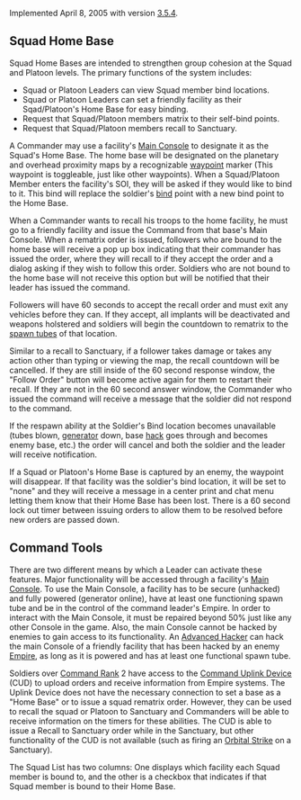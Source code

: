 Implemented April 8, 2005 with version [3.5.4](../patches/3.5.4.md).

## Squad Home Base

Squad Home Bases are intended to strengthen group cohesion at the Squad and
Platoon levels. The primary functions of the system includes:

- Squad or Platoon Leaders can view Squad member bind locations.
- Squad or Platoon Leaders can set a friendly facility as their Sqad/Platoon's
  Home Base for easy binding.
- Request that Squad/Platoon members matrix to their self-bind points.
- Request that Squad/Platoon members recall to Sanctuary.

A Commander may use a facility's [Main Console](../items/Main_Terminal.md) to
designate it as the Squad's Home Base. The home base will be designated on the
planetary and overhead proximity maps by a recognizable [waypoint](Waypoint.md)
marker (This waypoint is toggleable, just like other waypoints). When a
Squad/Platoon Member enters the facility's SOI, they will be asked if they would
like to bind to it. This bind will replace the soldier's [bind](Matrix.md) point
with a new bind point to the Home Base.

When a Commander wants to recall his troops to the home facility, he must go to
a friendly facility and issue the Command from that base's Main Console. When a
rematrix order is issued, followers who are bound to the home base will receive
a pop up box indicating that their commander has issued the order, where they
will recall to if they accept the order and a dialog asking if they wish to
follow this order. Soldiers who are not bound to the home base will not receive
this option but will be notified that their leader has issued the command.

Followers will have 60 seconds to accept the recall order and must exit any
vehicles before they can. If they accept, all implants will be deactivated and
weapons holstered and soldiers will begin the countdown to rematrix to the
[spawn tubes](../items/Respawn_Tube.md) of that location.

Similar to a recall to Sanctuary, if a follower takes damage or takes any action
other than typing or viewing the map, the recall countdown will be cancelled. If
they are still inside of the 60 second response window, the "Follow Order"
button will become active again for them to restart their recall. If they are
not in the 60 second answer window, the Commander who issued the command will
receive a message that the soldier did not respond to the command.

If the respawn ability at the Soldier's Bind location becomes unavailable (tubes
blown, [generator](../items/Generator.md) down, base [hack](Hack.md) goes
through and becomes enemy base, etc.) the order will cancel and both the soldier
and the leader will receive notification.

If a Squad or Platoon's Home Base is captured by an enemy, the waypoint will
disappear. If that facility was the soldier's bind location, it will be set to
"none" and they will receive a message in a center print and chat menu letting
them know that their Home Base has been lost. There is a 60 second lock out
timer between issuing orders to allow them to be resolved before new orders are
passed down.

## Command Tools

There are two different means by which a Leader can activate these features.
Major functionality will be accessed through a facility's
[Main Console](../items/Main_Terminal.md). To use the Main Console, a facility
has to be secure (unhacked) and fully powered (generator online), have at least
one functioning spawn tube and be in the control of the command leader's Empire.
In order to interact with the Main Console, it must be repaired beyond 50% just
like any other Console in the game. Also, the main Console cannot be hacked by
enemies to gain access to its functionality. An
[Advanced Hacker](../certifications/Advanced_Hacking.md) can hack the main
Console of a friendly facility that has been hacked by an enemy
[Empire](Empire.md), as long as it is powered and has at least one functional
spawn tube.

Soldiers over [Command Rank](Command_Rank.md) 2 have access to the
[Command Uplink Device](../weapons/Command_Uplink_Device.md) (CUD) to upload
orders and receive information from Empire systems. The Uplink Device does not
have the necessary connection to set a base as a "Home Base" or to issue a squad
rematrix order. However, they can be used to recall the squad or Platoon to
Sanctuary and Commanders will be able to receive information on the timers for
these abilities. The CUD is able to issue a Recall to Sanctuary order while in
the Sanctuary, but other functionality of the CUD is not available (such as
firing an [Orbital Strike](Orbital_Strike.md) on a Sanctuary).

The Squad List has two columns: One displays which facility each Squad member is
bound to, and the other is a checkbox that indicates if that Squad member is
bound to their Home Base.
